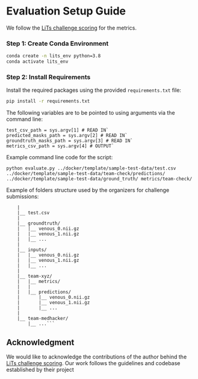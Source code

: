 
# Evaluation Setup Guide

We follow the [LiTs challenge scoring](https://github.com/PatrickChrist/lits-challenge-scoring) for the metrics.



### Step 1: Create Conda Environment

```bash
conda create -n lits_env python=3.8
conda activate lits_env
```

### Step 2: Install Requirements

Install the required packages using the provided `requirements.txt` file:

```bash
pip install -r requirements.txt
```

The following variables are to be pointed to using arguments via the command line:
```
test_csv_path = sys.argv[1] # READ IN`
predicted_masks_path = sys.argv[2] # READ IN`
groundtruth_masks_path = sys.argv[3] # READ IN`
metrics_csv_path = sys.argv[4] # OUTPUT`
```

Example command line code for the script:
```
python evaluate.py ../docker/template/sample-test-data/test.csv  ../docker/template/sample-test-data/team-check/predictions/ ../docker/template/sample-test-data/ground_truth/ metrics/team-check/
```


Example of folders structure used by the organizers for challenge submissions:

```|__ binary/
    |
    |__ test.csv
    |
    |__ groundtruth/
    |   |__ venous_0.nii.gz
    |   |__ venous_1.nii.gz
    |   |__ ...
    |
    |__ inputs/
    |   |__ venous_0.nii.gz
    |   |__ venous_1.nii.gz
    |   |__ ...
    |
    |__ team-xyz/
    |   |__ metrics/
    |   |   
    |   |__ predictions/
    |       |__ venous_0.nii.gz
    |       |__ venous_1.nii.gz
    |       |__ ...
    |
    |__ team-medhacker/
        |__ ...```
```


## Acknowledgment

We would like to acknowledge the contributions of the author behind the [LiTs challenge scoring](https://github.com/PatrickChrist/lits-challenge-scoring). Our work follows the guidelines and codebase established by their project

